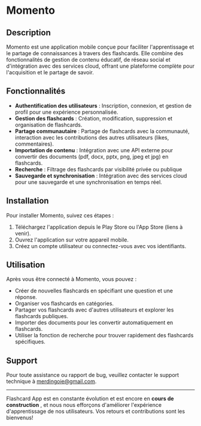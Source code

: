 # Momento

## Description

Momento est une application mobile conçue pour faciliter l'apprentissage et le partage de connaissances à travers des flashcards. Elle combine des fonctionnalités de gestion de contenu éducatif, de réseau social et d'intégration avec des services cloud, offrant une plateforme complète pour l'acquisition et le partage de savoir.

## Fonctionnalités

- **Authentification des utilisateurs** : Inscription, connexion, et gestion de profil pour une expérience personnalisée.
- **Gestion des flashcards** : Création, modification, suppression et organisation de flashcards.
- **Partage communautaire** : Partage de flashcards avec la communauté, interaction avec les contributions des autres utilisateurs (likes, commentaires).
- **Importation de contenu** : Intégration avec une API externe pour convertir des documents (pdf, docx, pptx, png, jpeg et jpg) en flashcards.
- **Recherche** : Filtrage des flashcards par visibilité privée ou publique
- **Sauvegarde et synchronisation** : Intégration avec des services cloud pour une sauvegarde et une synchronisation en temps réel.

## Installation

Pour installer Momento, suivez ces étapes :

1. Téléchargez l'application depuis le Play Store ou l'App Store (liens à venir).
2. Ouvrez l'application sur votre appareil mobile.
3. Créez un compte utilisateur ou connectez-vous avec vos identifiants.

## Utilisation

Après vous être connecté à Momento, vous pouvez :

- Créer de nouvelles flashcards en spécifiant une question et une réponse.
- Organiser vos flashcards en catégories.
- Partager vos flashcards avec d'autres utilisateurs et explorer les flashcards publiques.
- Importer des documents pour les convertir automatiquement en flashcards.
- Utiliser la fonction de recherche pour trouver rapidement des flashcards spécifiques.


## Support

Pour toute assistance ou rapport de bug, veuillez contacter le support technique à merdingoie@gmail.com.


---

Flashcard App est en constante évolution et est encore en **cours de construction** , et nous nous efforçons d'améliorer l'expérience d'apprentissage de nos utilisateurs. Vos retours et contributions sont les bienvenus!

